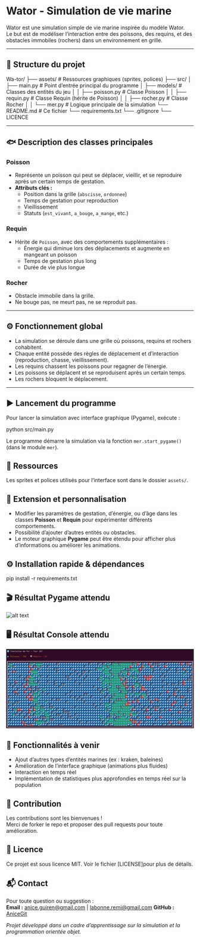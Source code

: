 # Wator - Simulation de vie marine

Wator est une simulation simple de vie marine inspirée du modèle Wator.  
Le but est de modéliser l’interaction entre des poissons, des requins, et des obstacles immobiles (rochers) dans un environnement en grille.

---

## 📁 Structure du projet

Wa-tor/
├── assets/ # Ressources graphiques (sprites, polices)
├── src/
│ ├── main.py # Point d’entrée principal du programme
│ ├── models/ # Classes des entités du jeu
│ │ ├── poisson.py # Classe Poisson
│ │ ├── requin.py # Classe Requin (hérite de Poisson)
│ │ ├── rocher.py # Classe Rocher
│ │ └── mer.py # Logique principale de la simulation
└── README.md # Ce fichier
└── requirements.txt
└── .gitignore
└── LICENCE


---

## 🐟 Description des classes principales

### Poisson
- Représente un poisson qui peut se déplacer, vieillir, et se reproduire après un certain temps de gestation.
- **Attributs clés :**
  - Position dans la grille (`abscisse`, `ordonnee`)
  - Temps de gestation pour reproduction
  - Vieillissement
  - Statuts (`est_vivant`, `a_bouge`, `a_mange`, etc.)

### Requin
- Hérite de `Poisson`, avec des comportements supplémentaires :
  - Énergie qui diminue lors des déplacements et augmente en mangeant un poisson
  - Temps de gestation plus long
  - Durée de vie plus longue

### Rocher
- Obstacle immobile dans la grille.  
- Ne bouge pas, ne meurt pas, ne se reproduit pas.

---

## ⚙️ Fonctionnement global

- La simulation se déroule dans une grille où poissons, requins et rochers cohabitent.
- Chaque entité possède des règles de déplacement et d’interaction (reproduction, chasse, vieillissement).
- Les requins chassent les poissons pour regagner de l’énergie.
- Les poissons se déplacent et se reproduisent après un certain temps.
- Les rochers bloquent le déplacement.

---

## ▶️ Lancement du programme

Pour lancer la simulation avec interface graphique (Pygame), exécute :

python src/main.py

Le programme démarre la simulation via la fonction `mer.start_pygame()` (dans le module `mer`).

## 🎨 Ressources

Les sprites et polices utilisés pour l’interface sont dans le dossier `assets/`.

## 🔧 Extension et personnalisation

- Modifier les paramètres de gestation, d’énergie, ou d’âge dans les classes **Poisson** et **Requin** pour expérimenter différents comportements.
- Possibilité d’ajouter d’autres entités ou obstacles.
- Le moteur graphique **Pygame** peut être étendu pour afficher plus d’informations ou améliorer les animations.

## ⚙️ Installation rapide & dépendances

pip install -r requirements.txt

## 🎬 Résultat Pygame attendu

![alt text](animiertes-gif-von-online-umwandeln-de.gif)

## 🖥️ Résultat Console attendu

![alt text](<Capture d’écran du 2025-05-15 16-37-36.png>)

## 🚀 Fonctionnalités à venir

- Ajout d’autres types d’entités marines (ex : kraken, baleines)
- Amélioration de l’interface graphique (animations plus fluides)
- Interaction en temps réel
- Implémentation de statistiques plus approfondies en temps réel sur la population

## 🤝 Contribution

Les contributions sont les bienvenues !  
Merci de forker le repo et proposer des pull requests pour toute amélioration.

## 📄 Licence

Ce projet est sous licence MIT. Voir le fichier [LICENSE]pour plus de détails.

## 📬 Contact

Pour toute question ou suggestion :  
**Email :** anice.guiren@gmail.com  |  labonne.remi@gmail.com
**GitHub :** [AniceGit](https://github.com/AniceGit/wa-tor)

*Projet développé dans un cadre d’apprentissage sur la simulation et la programmation orientée objet.*

